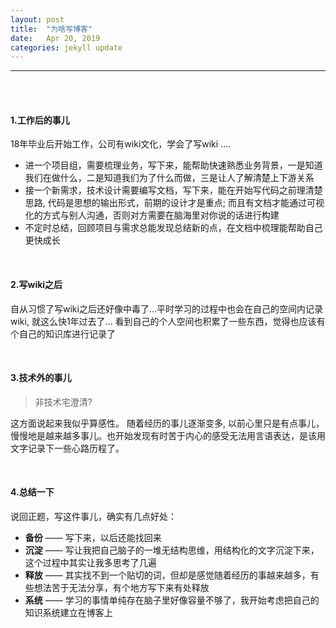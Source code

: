 ```yaml
---
layout: post
title:  "为啥写博客"
date:   Apr 20, 2019
categories: jekyll update
---
```



---

<br/>
<br/>

#### 1.工作后的事儿

18年毕业后开始工作，公司有wiki文化，学会了写wiki ....

- 进一个项目组，需要梳理业务，写下来，能帮助快速熟悉业务背景，一是知道我们在做什么，二是知道我们为了什么而做，三是让人了解清楚上下游关系
- 接一个新需求，技术设计需要编写文档，写下来，能在开始写代码之前理清楚思路, 代码是思想的输出形式，前期的设计才是重点; 而且有文档才能通过可视化的方式与别人沟通，否则对方需要在脑海里对你说的话进行构建
- 不定时总结，回顾项目与需求总能发现总结新的点，在文档中梳理能帮助自己更快成长

<br/>

#### 2.写wiki之后

自从习惯了写wiki之后还好像中毒了...平时学习的过程中也会在自己的空间内记录wiki,
就这么快1年过去了... 看到自己的个人空间也积累了一些东西，觉得也应该有个自己的知识库进行记录了
  
<br/>

#### 3.技术外的事儿

> 非技术宅澄清? 

这方面说起来我似乎算感性。
随着经历的事儿逐渐变多, 以前心里只是有点事儿，慢慢地是越来越多事儿。也开始发现有时苦于内心的感受无法用言语表达，是该用文字记录下一些心路历程了。

<br>

#### 4.总结一下

说回正题，写这件事儿，确实有几点好处：

- **备份** —— 写下来，以后还能找回来
- **沉淀** —— 写让我把自己脑子的一堆无结构思维，用结构化的文字沉淀下来，这个过程中其实让我多思考了几遍
- **释放** —— 其实找不到一个贴切的词，但却是感觉随着经历的事越来越多，有些想法苦于无法分享，有个地方写下来有处释放
- **系统** —— 学习的事情单纯存在脑子里好像容量不够了，我开始考虑把自己的知识系统建立在博客上

[jekyll-docs]: https://jekyllrb.com/docs/home
[jekyll-gh]:   https://github.com/jekyll/jekyll
[jekyll-talk]: https://talk.jekyllrb.com/

